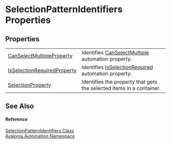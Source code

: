 # SelectionPatternIdentifiers Properties




## Properties
<table>
<tr>
<td><a href="P_Avalonia_Automation_SelectionPatternIdentifiers_CanSelectMultipleProperty">CanSelectMultipleProperty</a></td>
<td>Identifies <a href="P_Avalonia_Automation_Provider_ISelectionProvider_CanSelectMultiple">CanSelectMultiple</a> automation property.</td>
</tr>
<tr>
<td><a href="P_Avalonia_Automation_SelectionPatternIdentifiers_IsSelectionRequiredProperty">IsSelectionRequiredProperty</a></td>
<td>Identifies <a href="P_Avalonia_Automation_Provider_ISelectionProvider_IsSelectionRequired">IsSelectionRequired</a> automation property.</td>
</tr>
<tr>
<td><a href="P_Avalonia_Automation_SelectionPatternIdentifiers_SelectionProperty">SelectionProperty</a></td>
<td>Identifies the property that gets the selected items in a container.</td>
</tr>
</table>

## See Also


#### Reference
<a href="T_Avalonia_Automation_SelectionPatternIdentifiers">SelectionPatternIdentifiers Class</a>  
<a href="N_Avalonia_Automation">Avalonia.Automation Namespace</a>  
